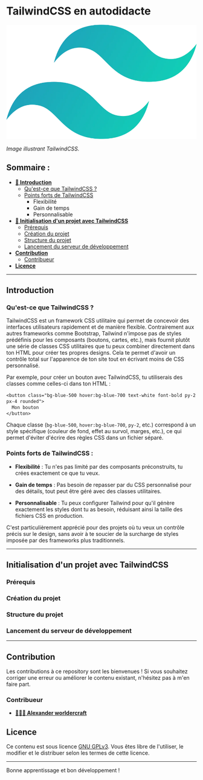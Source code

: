 # TailwindCSS en autodidacte

![TailwindCSS](./asset/img/tailwindcss.webp)

*Image illustrant TailwindCSS.*

## Sommaire :

- [**🌟 Introduction**](#introduction)
  - [Qu'est-ce que TailwindCSS ?](#quest-ce-que-tailwindcss)
  - [Points forts de TailwindCSS](#points-forts-de-tailwindcss)
    - Flexibilité
    - Gain de temps
    - Personnalisable
- [**🚀 Initialisation d'un projet avec TailwindCSS**](#)
  - [Prérequis](#prérequis)
  - [Création du projet](#création-du-projet)
  - [Structure du projet](#structure-du-projet)
  - [Lancement du serveur de développement](#lancement-du-serveur-de-développement)
- [**Contribution**](#contribution)
  - [Contribueur](#contribueur)
- [**Licence**](#licence)

---

## Introduction

### Qu'est-ce que TailwindCSS ?
TailwindCSS est un framework CSS utilitaire qui permet de concevoir des interfaces utilisateurs rapidement et de manière flexible. Contrairement aux autres frameworks comme Bootstrap, Tailwind n'impose pas de styles prédéfinis pour les composants (boutons, cartes, etc.), mais fournit plutôt une série de classes CSS utilitaires que tu peux combiner directement dans ton HTML pour créer tes propres designs. Cela te permet d'avoir un contrôle total sur l'apparence de ton site tout en écrivant moins de CSS personnalisé.

Par exemple, pour créer un bouton avec TailwindCSS, tu utiliserais des classes comme celles-ci dans ton HTML :
```
<button class="bg-blue-500 hover:bg-blue-700 text-white font-bold py-2 px-4 rounded">
  Mon bouton
</button>
```
Chaque classe (`bg-blue-500`, `hover:bg-blue-700`, `py-2`, etc.) correspond à un style spécifique (couleur de fond, effet au survol, marges, etc.), ce qui permet d'éviter d'écrire des règles CSS dans un fichier séparé.

### Points forts de TailwindCSS :
- **Flexibilité** : Tu n'es pas limité par des composants préconstruits, tu crées exactement ce que tu veux.

- **Gain de temps** : Pas besoin de repasser par du CSS personnalisé pour des détails, tout peut être géré avec des classes utilitaires.

- **Personnalisable** : Tu peux configurer Tailwind pour qu'il génère exactement les styles dont tu as besoin, réduisant ainsi la taille des fichiers CSS en production.

C'est particulièrement apprécié pour des projets où tu veux un contrôle précis sur le design, sans avoir à te soucier de la surcharge de styles imposée par des frameworks plus traditionnels.

---

## Initialisation d'un projet avec TailwindCSS

### Prérequis

### Création du projet

### Structure du projet

### Lancement du serveur de développement

---

## Contribution

Les contributions à ce repository sont les bienvenues ! Si vous souhaitez corriger une erreur ou améliorer le contenu existant, n'hésitez pas à m'en faire part.

### Contribueur

- [**👨‍💻🥇 Alexander worldercraft**](https://github.com/alexanderworldercraft)

## Licence

Ce contenu est sous licence [GNU GPLv3](LICENSE.txt). Vous êtes libre de l'utiliser, le modifier et le distribuer selon les termes de cette licence.

---

Bonne apprentissage et bon développement !